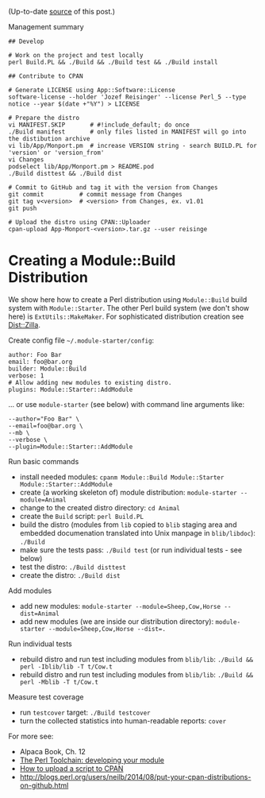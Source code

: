 (Up-to-date
[source](https://github.com/jreisinger/blog/blob/master/posts/module-build.md)
of this post.)

Management summary

    ## Develop

    # Work on the project and test locally
    perl Build.PL && ./Build && ./Build test && ./Build install

    ## Contribute to CPAN

    # Generate LICENSE using App::Software::License
    software-license --holder 'Jozef Reisinger' --license Perl_5 --type notice --year $(date +"%Y") > LICENSE
    
    # Prepare the distro
    vi MANIFEST.SKIP       # #!include_default; do once
    ./Build manifest       # only files listed in MANIFEST will go into the distibution archive
    vi lib/App/Monport.pm  # increase VERSION string - search BUILD.PL for 'version' or 'version_from'
    vi Changes
    podselect lib/App/Monport.pm > README.pod
    ./Build disttest && ./Build dist
    
    # Commit to GitHub and tag it with the version from Changes
    git commit          # commit message from Changes
    git tag v<version>  # <version> from Changes, ex. v1.01
    git push
    
    # Upload the distro using CPAN::Uploader
    cpan-upload App-Monport-<version>.tar.gz --user reisinge


# Creating a Module::Build Distribution

We show here how to create a Perl distribution using `Module::Build` build system with `Module::Starter`. The other Perl build system (we don't show here) is `ExtUtils::MakeMaker`. For sophisticated distribution creation see [Dist::Zilla](http://dzil.org/).

Create config file `~/.module-starter/config`:

    author: Foo Bar
    email: foo@bar.org
    builder: Module::Build
    verbose: 1
    # Allow adding new modules to existing distro.
    plugins: Module::Starter::AddModule
    
... or use `module-starter` (see below) with command line arguments like:

    --author="Foo Bar" \
    --email=foo@bar.org \
    --mb \
    --verbose \
    --plugin=Module::Starter::AddModule
    
Run basic commands

* install needed modules: `cpanm Module::Build Module::Starter Module::Starter::AddModule`
* create (a working skeleton of) module distribution: `module-starter --module=Animal` 
* change to the created distro directory: `cd Animal`
* create the `Build` script: `perl Build.PL`
* build the distro (modules from `lib` copied to `blib` staging area and embedded documenation translated into Unix manpage in `blib/libdoc`): `./Build`
* make sure the tests pass: `./Build test` (or run individual tests - see below)
* test the distro: `./Build disttest`
* create the distro: `./Build dist`

Add modules

* add new modules: `module-starter --module=Sheep,Cow,Horse --dist=Animal`
* add new modules (we are inside our distribution directory): `module-starter --module=Sheep,Cow,Horse --dist=.`

Run individual tests

* rebuild distro and run test including modules from `blib/lib`: `./Build && perl -Iblib/lib -T t/Cow.t`
* rebuild distro and run test including modules from `blib/lib`: `./Build && perl -Mblib -T t/Cow.t`

Measure test coverage

* run `testcover` target: `./Build testcover`
* turn the collected statistics into human-readable reports: `cover`

For more see:

* Alpaca Book, Ch. 12
* [The Perl Toolchain: developing your module](http://blogs.perl.org/users/neilb/2016/04/the-perl-toolchain-developing-your-module.html)
* [How to upload a script to CPAN](http://perltricks.com/article/how-to-upload-a-script-to-cpan/)
* http://blogs.perl.org/users/neilb/2014/08/put-your-cpan-distributions-on-github.html
